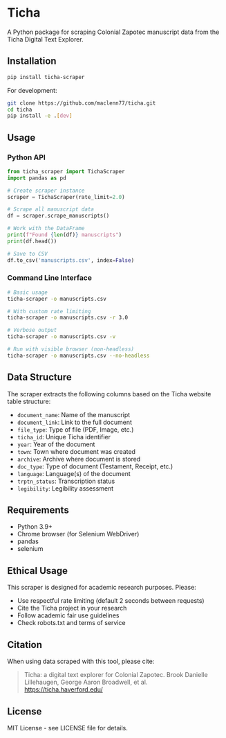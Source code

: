 # Ticha

A Python package for scraping Colonial Zapotec manuscript data from the Ticha Digital Text Explorer.

## Installation

```bash
pip install ticha-scraper
```

For development:
```bash
git clone https://github.com/maclenn77/ticha.git
cd ticha
pip install -e .[dev]
```

## Usage

### Python API

```python
from ticha_scraper import TichaScraper
import pandas as pd

# Create scraper instance
scraper = TichaScraper(rate_limit=2.0)

# Scrape all manuscript data
df = scraper.scrape_manuscripts()

# Work with the DataFrame
print(f"Found {len(df)} manuscripts")
print(df.head())

# Save to CSV
df.to_csv('manuscripts.csv', index=False)
```

### Command Line Interface

```bash
# Basic usage
ticha-scraper -o manuscripts.csv

# With custom rate limiting
ticha-scraper -o manuscripts.csv -r 3.0

# Verbose output
ticha-scraper -o manuscripts.csv -v

# Run with visible browser (non-headless)
ticha-scraper -o manuscripts.csv --no-headless
```

## Data Structure

The scraper extracts the following columns based on the Ticha website table structure:

- `document_name`: Name of the manuscript
- `document_link`: Link to the full document
- `file_type`: Type of file (PDF, Image, etc.)
- `ticha_id`: Unique Ticha identifier
- `year`: Year of the document
- `town`: Town where document was created
- `archive`: Archive where document is stored
- `doc_type`: Type of document (Testament, Receipt, etc.)
- `language`: Language(s) of the document
- `trptn_status`: Transcription status
- `legibility`: Legibility assessment

## Requirements

- Python 3.9+
- Chrome browser (for Selenium WebDriver)
- pandas
- selenium

## Ethical Usage

This scraper is designed for academic research purposes. Please:

- Use respectful rate limiting (default 2 seconds between requests)
- Cite the Ticha project in your research
- Follow academic fair use guidelines
- Check robots.txt and terms of service

## Citation

When using data scraped with this tool, please cite:

> Ticha: a digital text explorer for Colonial Zapotec. Brook Danielle Lillehaugen, George Aaron Broadwell, et al. https://ticha.haverford.edu/

## License

MIT License - see LICENSE file for details.
